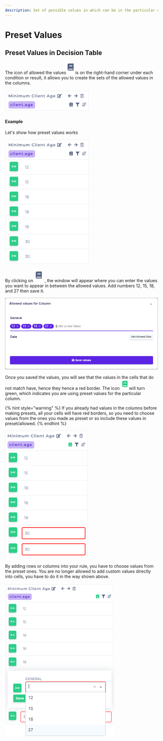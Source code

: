 ```yaml
---
description: Set of possible values in which can be in the particular columns
---
```


# Preset Values

## Preset Values in Decision Table

The icon of allowed the values![](<../../.gitbook/assets/enum (1).PNG>)is on the right-hand corner under each condition or result, it allows you to create the sets of the allowed values in the columns.

![](../../.gitbook/assets/columnHeader.PNG)

#### Example

Let's show how preset values works

![](../../.gitbook/assets/column.PNG)

By clicking on ![](<../../.gitbook/assets/enum (1).PNG>) , the window will appear where you can enter the values you want to appear in between the allowed values. Add numbers 12, 15, 18, and 27 then save it.

![](../../.gitbook/assets/enumWindow2.png)

Once you saved the values, you will see that the values in the cells that do not match have, hence they hence a red border. The icon ![](../../.gitbook/assets/enumGreenIcon.PNG)will turn green, which indicates you are using preset values for the particular column.

{% hint style="warning" %}
If you already had values in the columns before making presets, all your cells will have red borders, so you need to choose values from the ones you made as preset or so include these values in preset/allowed.
{% endhint %}

![](../../.gitbook/assets/enumRedBorder.PNG)

By adding rows or columns into your rule, you have to choose values from the preset ones. You are no longer allowed to add custom values directly into cells, you have to do it in the way shown above.

![](../../.gitbook/assets/enumSelect2.PNG)
